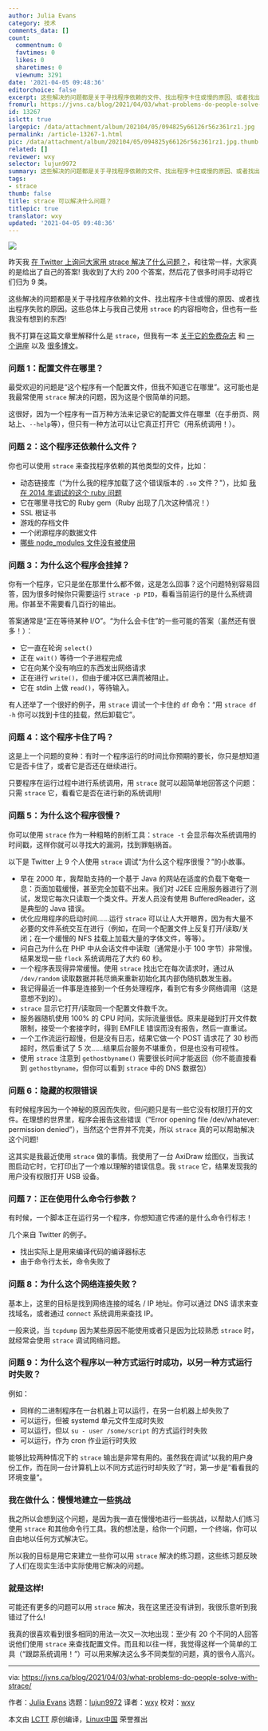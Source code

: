 ```yaml
---
author: Julia Evans
category: 技术
comments_data: []
count:
  commentnum: 0
  favtimes: 0
  likes: 0
  sharetimes: 0
  viewnum: 3291
date: '2021-04-05 09:48:36'
editorchoice: false
excerpt: 这些解决的问题都是关于寻找程序依赖的文件、找出程序卡住或慢的原因、或者找出程序失败的原因。
fromurl: https://jvns.ca/blog/2021/04/03/what-problems-do-people-solve-with-strace/
id: 13267
islctt: true
largepic: /data/attachment/album/202104/05/094825y66126r56z361rz1.jpg
permalink: /article-13267-1.html
pic: /data/attachment/album/202104/05/094825y66126r56z361rz1.jpg.thumb.jpg
related: []
reviewer: wxy
selector: lujun9972
summary: 这些解决的问题都是关于寻找程序依赖的文件、找出程序卡住或慢的原因、或者找出程序失败的原因。
tags:
- strace
thumb: false
title: strace 可以解决什么问题？
titlepic: true
translator: wxy
updated: '2021-04-05 09:48:36'
---
```


![](/data/attachment/album/202104/05/094825y66126r56z361rz1.jpg)


昨天我 [在 Twitter 上询问大家用 strace 解决了什么问题？](https://twitter.com/b0rk/status/1378014888405168132)，和往常一样，大家真的是给出了自己的答案! 我收到了大约 200 个答案，然后花了很多时间手动将它们归为 9 类。


这些解决的问题都是关于寻找程序依赖的文件、找出程序卡住或慢的原因、或者找出程序失败的原因。这些总体上与我自己使用 `strace` 的内容相吻合，但也有一些我没有想到的东西!


我不打算在这篇文章里解释什么是 `strace`，但我有一本 [关于它的免费杂志](https://wizardzines.com/zines/strace) 和 [一个讲座](https://www.youtube.com/watch?v=4pEHfGKB-OE) 以及 [很多博文](https://jvns.ca/categories/strace)。


### 问题 1：配置文件在哪里？


最受欢迎的问题是“这个程序有一个配置文件，但我不知道它在哪里”。这可能也是我最常使用 `strace` 解决的问题，因为这是个很简单的问题。


这很好，因为一个程序有一百万种方法来记录它的配置文件在哪里（在手册页、网站上、`--help`等），但只有一种方法可以让它真正打开它（用系统调用！）。


### 问题 2：这个程序还依赖什么文件？


你也可以使用 `strace` 来查找程序依赖的其他类型的文件，比如：


* 动态链接库（“为什么我的程序加载了这个错误版本的 `.so` 文件？"），比如 [我在 2014 年调试的这个 ruby 问题](https://jvns.ca/blog/2014/03/10/debugging-shared-library-problems-with-strace/)
* 它在哪里寻找它的 Ruby gem（Ruby 出现了几次这种情况！）
* SSL 根证书
* 游戏的存档文件
* 一个闭源程序的数据文件
* [哪些 node\_modules 文件没有被使用](https://indexandmain.com/post/shrink-node-modules-with-refining)


### 问题 3：为什么这个程序会挂掉？


你有一个程序，它只是坐在那里什么都不做，这是怎么回事？这个问题特别容易回答，因为很多时候你只需要运行 `strace -p PID`，看看当前运行的是什么系统调用。你甚至不需要看几百行的输出。


答案通常是“正在等待某种 I/O”。“为什么会卡住”的一些可能的答案（虽然还有很多！）：


* 它一直在轮询 `select()`
* 正在 `wait()` 等待一个子进程完成
* 它在向某个没有响应的东西发出网络请求
* 正在进行 `write()`，但由于缓冲区已满而被阻止。
* 它在 stdin 上做 `read()`，等待输入。


有人还举了一个很好的例子，用 `strace` 调试一个卡住的 `df` 命令：“用 `strace df -h` 你可以找到卡住的挂载，然后卸载它”。


### 问题 4：这个程序卡住了吗？


这是上一个问题的变种：有时一个程序运行的时间比你预期的要长，你只是想知道它是否卡住了，或者它是否还在继续进行。


只要程序在运行过程中进行系统调用，用 `strace` 就可以超简单地回答这个问题：只需 `strace` 它，看看它是否在进行新的系统调用!


### 问题 5：为什么这个程序很慢？


你可以使用 `strace` 作为一种粗略的剖析工具：`strace -t` 会显示每次系统调用的时间戳，这样你就可以寻找大的漏洞，找到罪魁祸首。


以下是 Twitter 上 9 个人使用 `strace` 调试“为什么这个程序很慢？”的小故事。


* 早在 2000 年，我帮助支持的一个基于 Java 的网站在适度的负载下奄奄一息：页面加载缓慢，甚至完全加载不出来。我们对 J2EE 应用服务器进行了测试，发现它每次只读取一个类文件。开发人员没有使用 BufferedReader，这是典型的 Java 错误。
* 优化应用程序的启动时间……运行 `strace` 可以让人大开眼界，因为有大量不必要的文件系统交互在进行（例如，在同一个配置文件上反复打开/读取/关闭；在一个缓慢的 NFS 挂载上加载大量的字体文件，等等）。
* 问自己为什么在 PHP 中从会话文件中读取（通常是小于 100 字节）非常慢。结果发现一些 `flock` 系统调用花了大约 60 秒。
* 一个程序表现得异常缓慢。使用 `strace` 找出它在每次请求时，通过从 `/dev/random` 读取数据并耗尽熵来重新初始化其内部伪随机数发生器。
* 我记得最近一件事是连接到一个任务处理程序，看到它有多少网络调用（这是意想不到的）。
* `strace` 显示它打开/读取同一个配置文件数千次。
* 服务器随机使用 100% 的 CPU 时间，实际流量很低。原来是碰到打开文件数限制，接受一个套接字时，得到 EMFILE 错误而没有报告，然后一直重试。
* 一个工作流运行超慢，但是没有日志，结果它做一个 POST 请求花了 30 秒而超时，然后重试了 5 次……结果后台服务不堪重负，但是也没有可视性。
* 使用 `strace` 注意到 `gethostbyname()` 需要很长时间才能返回（你不能直接看到 `gethostbyname`，但你可以看到 `strace` 中的 DNS 数据包）


### 问题 6：隐藏的权限错误


有时候程序因为一个神秘的原因而失败，但问题只是有一些它没有权限打开的文件。在理想的世界里，程序会报告这些错误（“Error opening file /dev/whatever: permission denied”），当然这个世界并不完美，所以 `strace` 真的可以帮助解决这个问题!


这其实是我最近使用 `strace` 做的事情。我使用了一台 AxiDraw 绘图仪，当我试图启动它时，它打印出了一个难以理解的错误信息。我 `strace` 它，结果发现我的用户没有权限打开 USB 设备。


### 问题 7：正在使用什么命令行参数？


有时候，一个脚本正在运行另一个程序，你想知道它传递的是什么命令行标志！


几个来自 Twitter 的例子。


* 找出实际上是用来编译代码的编译器标志
* 由于命令行太长，命令失败了


### 问题 8：为什么这个网络连接失败？


基本上，这里的目标是找到网络连接的域名 / IP 地址。你可以通过 DNS 请求来查找域名，或者通过 `connect` 系统调用来查找 IP。


一般来说，当 `tcpdump` 因为某些原因不能使用或者只是因为比较熟悉 `strace` 时，就经常会使用 `strace` 调试网络问题。


### 问题 9：为什么这个程序以一种方式运行时成功，以另一种方式运行时失败？


例如：


* 同样的二进制程序在一台机器上可以运行，在另一台机器上却失败了
* 可以运行，但被 systemd 单元文件生成时失败
* 可以运行，但以 `su - user /some/script` 的方式运行时失败
* 可以运行，作为 cron 作业运行时失败


能够比较两种情况下的 `strace` 输出是非常有用的。虽然我在调试“以我的用户身份工作，而在同一台计算机上以不同方式运行时却失败了”时，第一步是“看看我的环境变量”。


### 我在做什么：慢慢地建立一些挑战


我之所以会想到这个问题，是因为我一直在慢慢地进行一些挑战，以帮助人们练习使用 `strace` 和其他命令行工具。我的想法是，给你一个问题，一个终端，你可以自由地以任何方式解决它。


所以我的目标是用它来建立一些你可以用 `strace` 解决的练习题，这些练习题反映了人们在现实生活中实际使用它解决的问题。


### 就是这样!


可能还有更多的问题可以用 `strace` 解决，我在这里还没有讲到，我很乐意听到我错过了什么!


我真的很喜欢看到很多相同的用法一次又一次地出现：至少有 20 个不同的人回答说他们使用 `strace` 来查找配置文件。而且和以往一样，我觉得这样一个简单的工具（“跟踪系统调用！”）可以用来解决这么多不同类型的问题，真的很令人高兴。




---


via: <https://jvns.ca/blog/2021/04/03/what-problems-do-people-solve-with-strace/>


作者：[Julia Evans](https://jvns.ca/) 选题：[lujun9972](https://github.com/lujun9972) 译者：[wxy](https://github.com/wxy) 校对：[wxy](https://github.com/wxy)


本文由 [LCTT](https://github.com/LCTT/TranslateProject) 原创编译，[Linux中国](https://linux.cn/) 荣誉推出